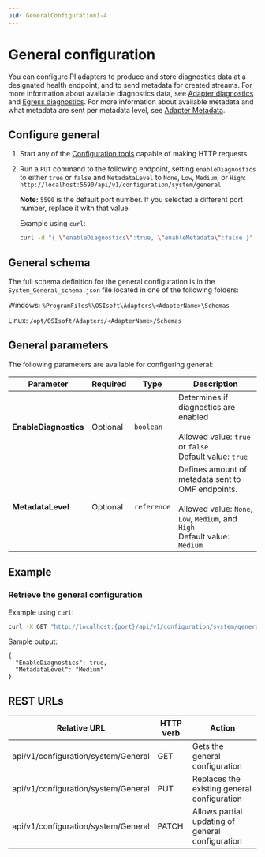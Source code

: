 ```yaml
---
uid: GeneralConfiguration1-4
---
```


# General configuration

You can configure PI adapters to produce and store diagnostics data at a designated health endpoint, and to send metadata for created streams.
For more information about available diagnostics data, see [Adapter diagnostics](xref:AdapterDiagnostics) and [Egress diagnostics](xref:EgressDiagnostics1-4).
For more information about available metadata and what metadata are sent per metadata level, see [Adapter Metadata](xref:AdapterMetadata1-4).

## Configure general

1. Start any of the [Configuration tools](xref:ConfigurationTools1-3) capable of making HTTP requests.
2. Run a `PUT` command to the following endpoint, setting `enableDiagnostics` to either `true` or `false` and `MetadataLevel` to `None`, `Low`, `Medium`, or `High`: `http://localhost:5590/api/v1/configuration/system/general`

   **Note:** `5590` is the default port number. If you selected a different port number, replace it with that value.

   Example using `curl`:

   ```bash
   curl -d "{ \"enableDiagnostics\":true, \"enableMetadata\":false }" -X PUT "http://localhost:5590/api/v1/configuration/system/general"
   ```

## General schema

The full schema definition for the general configuration is in the `System_General_schema.json` file located in one of the following folders:

Windows: `%ProgramFiles%\OSIsoft\Adapters\<AdapterName>\Schemas`

Linux: `/opt/OSIsoft/Adapters/<AdapterName>/Schemas`

## General parameters

The following parameters are available for configuring general:

| Parameter             | Required | Type    | Description |
| ---------             | -------- | ------- | ----------- |
| **EnableDiagnostics** | Optional | `boolean` | Determines if diagnostics are enabled<br><br>Allowed value: `true` or `false`<br>Default value: `true`<br>|
| **MetadataLevel** | Optional | `reference` | Defines amount of metadata sent to OMF endpoints.<br><br> Allowed value: `None`, `Low`, `Medium`, and `High`<br> Default value: `Medium` |

## Example

### Retrieve the general configuration

Example using `curl`:

```bash
curl -X GET "http://localhost:{port}/api/v1/configuration/system/general"
```

Sample output:

```code
{
  "EnableDiagnostics": true,
  "MetadataLevel": "Medium"
}
```

## REST URLs

| Relative URL                            | HTTP verb | Action                                          |
| --------------------------------------- | --------- | ----------------------------------------------- |
| api/v1/configuration/system/General  | GET       | Gets the general configuration             |
| api/v1/configuration/system/General  | PUT       | Replaces the existing general configuration |
| api/v1/configuration/system/General  | PATCH       | Allows partial updating of general configuration
